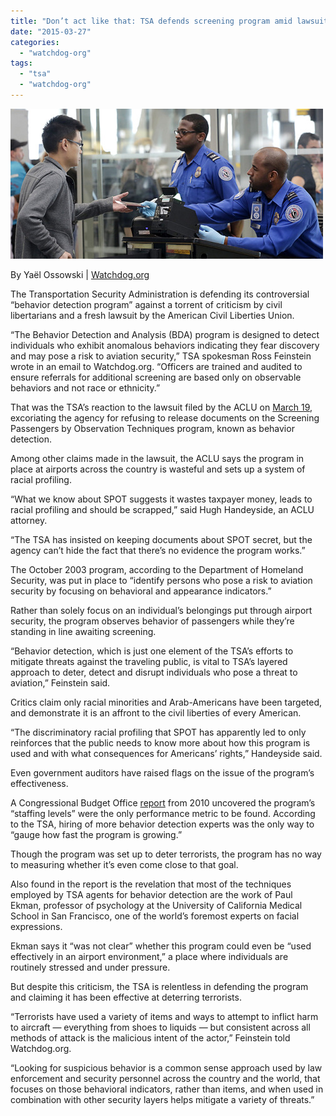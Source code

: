 ```yaml
---
title: "Don’t act like that: TSA defends screening program amid lawsuits, won’t release documents"
date: "2015-03-27"
categories: 
  - "watchdog-org"
tags: 
  - "tsa"
  - "watchdog-org"
---
```


![](images/tumblr_inline_nlvc3jCVhi1qdn1ny_500.jpg)

By Yaël Ossowski | [Watchdog.org](http://watchdog.org/208544/tsa/)

The Transportation Security Administration is defending its controversial “behavior detection program” against a torrent of criticism by civil libertarians and a fresh lawsuit by the American Civil Liberties Union.

“The Behavior Detection and Analysis (BDA) program is designed to detect individuals who exhibit anomalous behaviors indicating they fear discovery and may pose a risk to aviation security,” TSA spokesman Ross Feinstein wrote in an email to Watchdog.org. “Officers are trained and audited to ensure referrals for additional screening are based only on observable behaviors and not race or ethnicity.”

That was the TSA’s reaction to the lawsuit filed by the ACLU on [March 19](https://www.aclu.org/national-security/aclu-sues-tsa-records-discredited-behavior-detection-program), excoriating the agency for refusing to release documents on the Screening Passengers by Observation Techniques program, known as behavior detection.

Among other claims made in the lawsuit, the ACLU says the program in place at airports across the country is wasteful and sets up a system of racial profiling.

“What we know about SPOT suggests it wastes taxpayer money, leads to racial profiling and should be scrapped,” said Hugh Handeyside, an ACLU attorney.

“The TSA has insisted on keeping documents about SPOT secret, but the agency can’t hide the fact that there’s no evidence the program works.”

The October 2003 program, according to the Department of Homeland Security, was put in place to “identify persons who pose a risk to aviation security by focusing on behavioral and appearance indicators.”

Rather than solely focus on an individual’s belongings put through airport security, the program observes behavior of passengers while they’re standing in line awaiting screening.

“Behavior detection, which is just one element of the TSA’s efforts to mitigate threats against the traveling public, is vital to TSA’s layered approach to deter, detect and disrupt individuals who pose a threat to aviation,” Feinstein said.

Critics claim only racial minorities and Arab-Americans have been targeted, and demonstrate it is an affront to the civil liberties of every American.

“The discriminatory racial profiling that SPOT has apparently led to only reinforces that the public needs to know more about how this program is used and with what consequences for Americans’ rights,” Handeyside said.

Even government auditors have raised flags on the issue of the program’s effectiveness.

A Congressional Budget Office [report](http://www.gao.gov/assets/310/304510.pdf) from 2010 uncovered the program’s “staffing levels” were the only performance metric to be found. According to the TSA, hiring of more behavior detection experts was the only way to “gauge how fast the program is growing.”

Though the program was set up to deter terrorists, the program has no way to measuring whether it’s even come close to that goal.

Also found in the report is the revelation that most of the techniques employed by TSA agents for behavior detection are the work of Paul Ekman, professor of psychology at the University of California Medical School in San Francisco, one of the world’s foremost experts on facial expressions.

Ekman says it “was not clear” whether this program could even be “used effectively in an airport environment,” a place where individuals are routinely stressed and under pressure.

But despite this criticism, the TSA is relentless in defending the program and claiming it has been effective at deterring terrorists.

“Terrorists have used a variety of items and ways to attempt to inflict harm to aircraft — everything from shoes to liquids — but consistent across all methods of attack is the malicious intent of the actor,” Feinstein told Watchdog.org.

“Looking for suspicious behavior is a common sense approach used by law enforcement and security personnel across the country and the world, that focuses on those behavioral indicators, rather than items, and when used in combination with other security layers helps mitigate a variety of threats.”

